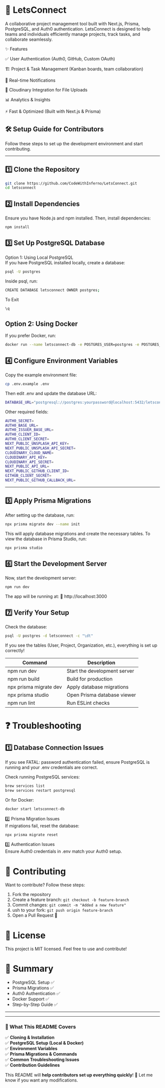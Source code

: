 # 🚀 LetsConnect

A collaborative project management tool built with Next.js, Prisma, PostgreSQL, and Auth0 authentication. LetsConnect is designed to help teams and individuals efficiently manage projects, track tasks, and collaborate seamlessly.

✨ Features

✅ User Authentication (Auth0, GitHub, Custom OAuth)

🏗 Project & Task Management (Kanban boards, team collaboration)

🔔 Real-time Notifications

📂 Cloudinary Integration for File Uploads

📊 Analytics & Insights

⚡ Fast & Optimized (Built with Next.js & Prisma)


## 🛠️ Setup Guide for Contributors

Follow these steps to set up the development environment and start contributing.

---

## 1️⃣ Clone the Repository

```sh
git clone https://github.com/CodeWithInferno/LetsConnect.git
cd letsconnect
```

## 2️⃣ Install Dependencies

Ensure you have Node.js and npm installed. Then, install dependencies:

```sh
npm install
```



## 3️⃣ Set Up PostgreSQL Database

Option 1: Using Local PostgreSQL \
If you have PostgreSQL installed locally, create a database:

```sh
psql -U postgres
```

Inside psql, run:

```sh
CREATE DATABASE letsconnect OWNER postgres;
```
To Exit 
```sh
\q
```

## Option 2: Using Docker
If you prefer Docker, run:

```sh
docker run --name letsconnect-db -e POSTGRES_USER=postgres -e POSTGRES_PASSWORD=yourpassword -e POSTGRES_DB=letsconnect -p 5432:5432 -d postgres
```


## 4️⃣ Configure Environment Variables
Copy the example environment file:

```sh
cp .env.example .env
```
Then edit .env and update the database URL:

```sh
DATABASE_URL="postgresql://postgres:yourpassword@localhost:5432/letsconnect"
```

Other required fields:

```sh
AUTH0_SECRET=
AUTH0_BASE_URL=
AUTH0_ISSUER_BASE_URL=
AUTH0_CLIENT_ID=
AUTH0_CLIENT_SECRET=
NEXT_PUBLIC_UNSPLASH_API_KEY=
NEXT_PUBLIC_UNSPLASH_API_SECRET=
CLOUDINARY_CLOUD_NAME=
CLOUDINARY_API_KEY=
CLOUDINARY_API_SECRET=
NEXT_PUBLIC_API_URL=
NEXT_PUBLIC_GITHUB_CLIENT_ID=
GITHUB_CLIENT_SECRET=
NEXT_PUBLIC_GITHUB_CALLBACK_URL=

```

---
## 5️⃣ Apply Prisma Migrations
After setting up the database, run:

```sh
npx prisma migrate dev --name init
```

This will apply database migrations and create the necessary tables.
To view the database in Prisma Studio, run:

```sh
npx prisma studio
```

## 6️⃣ Start the Development Server
Now, start the development server:

```sh
npm run dev
```
The app will be running at:
🔗 http://localhost:3000

## 7️⃣ Verify Your Setup
Check the database:

```sh
psql -U postgres -d letsconnect -c "\dt"
```
If you see the tables (User, Project, Organization, etc.), everything is set up correctly!


| Command | Description |
| -------- | ------- |
| npm run dev | Start the development server |
|npm run build |	Build for production |
|npx prisma migrate dev | Apply database migrations |
|npx prisma studio | Open Prisma database viewer
|npm run lint | Run ESLint checks



# ❓ Troubleshooting
## 1️⃣ Database Connection Issues
If you see FATAL: password authentication failed, ensure PostgreSQL is running and your .env credentials are correct.

Check running PostgreSQL services:

```sh
brew services list
brew services restart postgresql
```

Or for Docker:

```sh
docker start letsconnect-db
```

2️⃣ Prisma Migration Issues \
If migrations fail, reset the database:

```sh
npx prisma migrate reset
```

3️⃣ Authentication Issues \
Ensure Auth0 credentials in .env match your Auth0 setup.


# 🤝 Contributing
Want to contribute? Follow these steps:

1. Fork the repository
2. Create a feature branch: `git checkout -b feature-branch`
3. Commit changes: `git commit -m "Added a new feature"`
4. ush to your fork: `git push origin feature-branch`
5. Open a Pull Request 🚀



# 📜 License
This project is MIT licensed. Feel free to use and contribute!


# 🎯 Summary
- PostgreSQL Setup ✅
- Prisma Migrations ✅
- Auth0 Authentication ✅
- Docker Support ✅
- Step-by-Step Guide ✅

---


---

### **🔹 What This README Covers**
✅ **Cloning & Installation**  
✅ **PostgreSQL Setup (Local & Docker)**  
✅ **Environment Variables**  
✅ **Prisma Migrations & Commands**  
✅ **Common Troubleshooting Issues**  
✅ **Contribution Guidelines**  

This README will **help contributors set up everything quickly**! 🚀 Let me know if you want any modifications.

